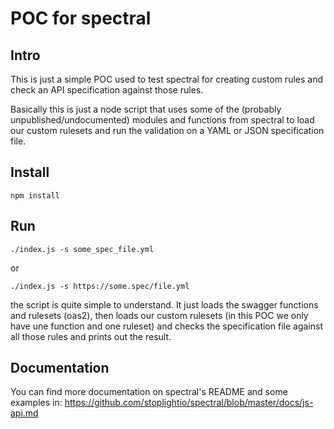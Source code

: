 # POC for spectral

## Intro

This is just a simple POC used to test spectral for creating custom rules and check an API specification against those rules.

Basically this is just a node script that uses some of the (probably unpublished/undocumented) modules and functions from spectral to load our custom rulesets and run the validation on a YAML or JSON specification file.

## Install

```
npm install
```

## Run

```
./index.js -s some_spec_file.yml
```

or 

```
./index.js -s https://some.spec/file.yml
```

the script is quite simple to understand. It just loads the swagger functions and rulesets (oas2), then loads our custom rulesets (in this POC we only have une function and one ruleset) and checks the specification file against all those rules and prints out the result.

## Documentation

You can find more documentation on spectral's README and some examples in: https://github.com/stoplightio/spectral/blob/master/docs/js-api.md